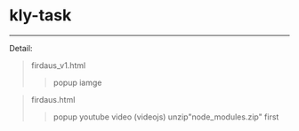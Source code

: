 # kly-task <br />
---
Detail:
>firdaus_v1.html
>>popup iamge

>firdaus.html
>>popup youtube video (videojs)
>>unzip"node_modules.zip" first
